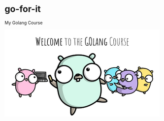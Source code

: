# go-for-it
My Golang Course

<div style="text-align:center"><img src="docs/Golang-Course.jpg" /></div>

